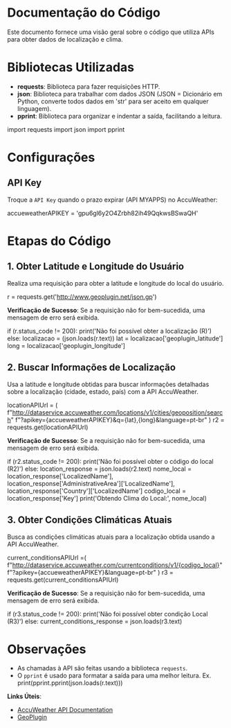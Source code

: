 # Documentação do Código

Este documento fornece uma visão geral sobre o código que utiliza APIs para obter dados de localização e clima.

# Bibliotecas Utilizadas

- **requests**: Biblioteca para fazer requisições HTTP.
- **json**: Biblioteca para trabalhar com dados JSON (JSON = Dicionário em Python, converte todos dados em 'str' para ser aceito em qualquer linguagem).
- **pprint**: Biblioteca para organizar e indentar a saída, facilitando a leitura.

import requests
import json
import pprint

# Configurações

## API Key

Troque a `API Key` quando o prazo expirar (API MYAPPS) no AccuWeather:

accueweatherAPIKEY = 'gpu6gl6y2O4Zrbh82ih49QqkwsBSwaQH'

# Etapas do Código

## 1. Obter Latitude e Longitude do Usuário

Realiza uma requisição para obter a latitude e longitude do local do usuário.

r = requests.get('http://www.geoplugin.net/json.gp')

**Verificação de Sucesso**: Se a requisição não for bem-sucedida, uma mensagem de erro será exibida.

if (r.status_code != 200):
    print('Não foi possível obter a localização (R)')
else:
    localizacao = (json.loads(r.text))
    lat = localizacao['geoplugin_latitude']
    long = localizacao['geoplugin_longitude']

## 2. Buscar Informações de Localização

Usa a latitude e longitude obtidas para buscar informações detalhadas sobre a localização (cidade, estado, país) com a API AccuWeather.

locationAPIUrl = (
    f"http://dataservice.accuweather.com/locations/v1/cities/geoposition/search"
    f"?apikey={accueweatherAPIKEY}&q={lat},{long}&language=pt-br"
)
r2 = requests.get(locationAPIUrl)

**Verificação de Sucesso**: Se a requisição não for bem-sucedida, uma mensagem de erro será exibida.

if (r2.status_code != 200):
    print('Não foi possível obter o código do local (R2)')
else:
    location_response = json.loads(r2.text)
    nome_local = location_response['LocalizedName'], location_response['AdministrativeArea']['LocalizedName'], location_response['Country']['LocalizedName']
    codigo_local = location_response['Key']
    print('Obtendo Clima do Local:', nome_local)

## 3. Obter Condições Climáticas Atuais

Busca as condições climáticas atuais para a localização obtida usando a API AccuWeather.

current_conditionsAPIUrl =(
    f"http://dataservice.accuweather.com/currentconditions/v1/{codigo_local}"
    f"?apikey={accueweatherAPIKEY}&language=pt-br"
)
r3 = requests.get(current_conditionsAPIUrl)

**Verificação de Sucesso**: Se a requisição não for bem-sucedida, uma mensagem de erro será exibida.

if (r3.status_code != 200):
    print('Não foi possível obter condição Local (R3)')
else:
    current_conditions_response = json.loads(r3.text)

# Observações

- As chamadas à API são feitas usando a biblioteca `requests`.
- O `pprint` é usado para formatar a saída para uma melhor leitura. Ex. print(pprint.pprint(json.loads(r.text)))

**Links Úteis**:
- [AccuWeather API Documentation](https://developer.accuweather.com/apis)
- [GeoPlugin](https://www.geoplugin.com/)
